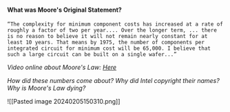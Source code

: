 
#### What was Moore's Original Statement?
```“The complexity for minimum component costs has increased at a rate of roughly a factor of two per year.... Over the longer term, ... there is no reason to believe it will not remain nearly constant for at least 10 years. That means by 1975, the number of components per integrated circuit for minimum cost will be 65,000. I believe that such a large circuit can be built on a single wafer...”```

*Video online about Moore's Law: [Here](https://www.youtube.com/watch?v=uICUlqWXGB0)*

*How did these numbers come about? Why did Intel copyright their names? Why is Moore's Law dying?*

![[Pasted image 20240205150310.png]]
